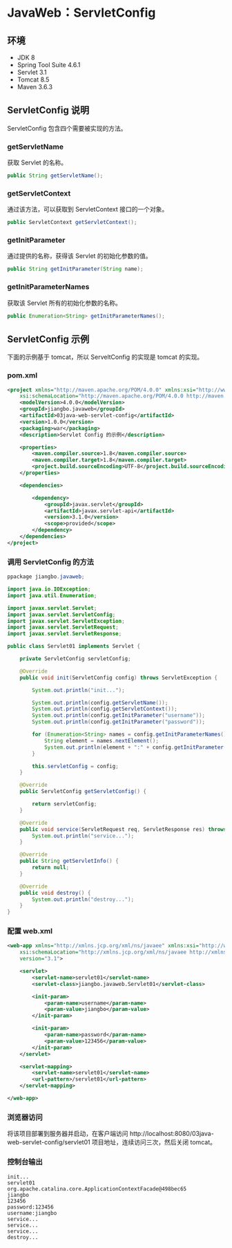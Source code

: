 # JavaWeb：ServletConfig

## 环境

- JDK 8
- Spring Tool Suite 4.6.1
- Servlet 3.1
- Tomcat 8.5
- Maven 3.6.3

## ServletConfig 说明

ServletConfig 包含四个需要被实现的方法。

### getServletName

获取 Servlet 的名称。

``` java
public String getServletName();
```

### getServletContext

通过该方法，可以获取到 ServletContext 接口的一个对象。

```java
public ServletContext getServletContext();
```

### getInitParameter

通过提供的名称，获得该 Servlet 的初始化参数的值。

```java
public String getInitParameter(String name);
```

### getInitParameterNames

获取该 Servlet 所有的初始化参数的名称。

```java
public Enumeration<String> getInitParameterNames();
```

## ServletConfig 示例

下面的示例基于 tomcat，所以 ServeltConfig 的实现是 tomcat 的实现。

### pom.xml

```xml
<project xmlns="http://maven.apache.org/POM/4.0.0" xmlns:xsi="http://www.w3.org/2001/XMLSchema-instance"
    xsi:schemaLocation="http://maven.apache.org/POM/4.0.0 http://maven.apache.org/xsd/maven-4.0.0.xsd">
    <modelVersion>4.0.0</modelVersion>
    <groupId>jiangbo.javaweb</groupId>
    <artifactId>03java-web-servlet-config</artifactId>
    <version>1.0.0</version>
    <packaging>war</packaging>
    <description>Servlet Config 的示例</description>

    <properties>
        <maven.compiler.source>1.8</maven.compiler.source>
        <maven.compiler.target>1.8</maven.compiler.target>
        <project.build.sourceEncoding>UTF-8</project.build.sourceEncoding>
    </properties>

    <dependencies>

        <dependency>
            <groupId>javax.servlet</groupId>
            <artifactId>javax.servlet-api</artifactId>
            <version>3.1.0</version>
            <scope>provided</scope>
        </dependency>
    </dependencies>
</project>
```

### 调用 ServletConfig 的方法

```java
ppackage jiangbo.javaweb;

import java.io.IOException;
import java.util.Enumeration;

import javax.servlet.Servlet;
import javax.servlet.ServletConfig;
import javax.servlet.ServletException;
import javax.servlet.ServletRequest;
import javax.servlet.ServletResponse;

public class Servlet01 implements Servlet {

    private ServletConfig servletConfig;

    @Override
    public void init(ServletConfig config) throws ServletException {

        System.out.println("init...");

        System.out.println(config.getServletName());
        System.out.println(config.getServletContext());
        System.out.println(config.getInitParameter("username"));
        System.out.println(config.getInitParameter("password"));

        for (Enumeration<String> names = config.getInitParameterNames(); names.hasMoreElements();) {
            String element = names.nextElement();
            System.out.println(element + ":" + config.getInitParameter(element));
        }

        this.servletConfig = config;
    }

    @Override
    public ServletConfig getServletConfig() {

        return servletConfig;
    }

    @Override
    public void service(ServletRequest req, ServletResponse res) throws ServletException, IOException {
        System.out.println("service...");
    }

    @Override
    public String getServletInfo() {
        return null;
    }

    @Override
    public void destroy() {
        System.out.println("destroy...");
    }
}
```

### 配置 web.xml

```xml
<web-app xmlns="http://xmlns.jcp.org/xml/ns/javaee" xmlns:xsi="http://www.w3.org/2001/XMLSchema-instance"
    xsi:schemaLocation="http://xmlns.jcp.org/xml/ns/javaee http://xmlns.jcp.org/xml/ns/javaee/web-app_3_1.xsd"
    version="3.1">

    <servlet>
        <servlet-name>servlet01</servlet-name>
        <servlet-class>jiangbo.javaweb.Servlet01</servlet-class>

        <init-param>
            <param-name>username</param-name>
            <param-value>jiangbo</param-value>
        </init-param>

        <init-param>
            <param-name>password</param-name>
            <param-value>123456</param-value>
        </init-param>
    </servlet>

    <servlet-mapping>
        <servlet-name>servlet01</servlet-name>
        <url-pattern>/servlet01</url-pattern>
    </servlet-mapping>

</web-app>
```

### 浏览器访问

将该项目部署到服务器并启动，在客户端访问 http://localhost:8080/03java-web-servlet-config/servlet01 项目地址，连续访问三次，然后关闭 tomcat。

### 控制台输出

```text
init...
servlet01
org.apache.catalina.core.ApplicationContextFacade@498bec65
jiangbo
123456
password:123456
username:jiangbo
service...
service...
service...
destroy...
```